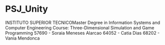 PSJ_Unity
=========

INSTITUTO SUPERIOR TECNICOMaster Degree in Information Systems and Computer Engineering  Course: Three-Dimensional Simulation and Game Programming  57690 - Soraia Meneses Alarcao  64052 - Catia Dias  68202 - Vania Mendonca
